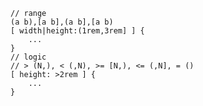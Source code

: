 ```
// range
(a b),[a b],(a b],[a b)
[ width|height:(1rem,3rem] ] {
	...
}
// logic
// > (N,), < (,N), >= [N,), <= (,N], = ()
[ height: >2rem ] {
	...
}

```
<!--stackedit_data:
eyJoaXN0b3J5IjpbLTEwMzI4NjE3NzddfQ==
-->